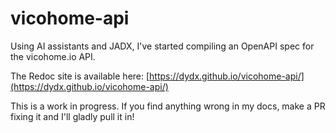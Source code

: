 # vicohome-api

Using AI assistants and JADX, I've started compiling an OpenAPI spec for the vicohome.io API.

The Redoc site is available here: [https://dydx.github.io/vicohome-api/](https://dydx.github.io/vicohome-api/)

This is a work in progress. If you find anything wrong in my docs, make a PR fixing it and I'll gladly pull it in!
